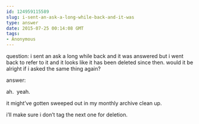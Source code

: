 ```yaml
---
id: 124959115589
slug: i-sent-an-ask-a-long-while-back-and-it-was
type: answer
date: 2015-07-25 00:14:08 GMT
tags:
- Anonymous
---
```

question: i sent an ask a long while back and it was answered but i went back to refer to it and it looks like it has been deleted since then. would it be alright if i asked the same thing again?

answer: <p>ah. &nbsp;yeah.&nbsp;</p><p>it might’ve gotten sweeped out in my monthly archive clean up.</p><p>i’ll make sure i don’t tag the next one for deletion.</p>